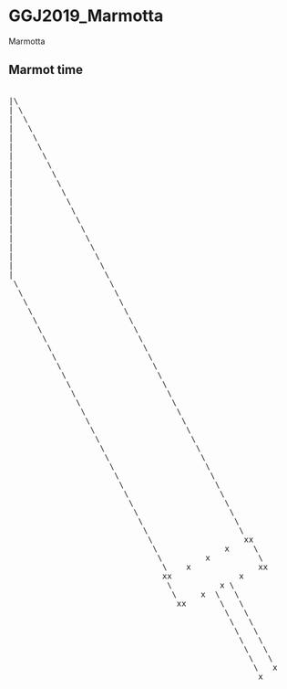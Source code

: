 # GGJ2019_Marmotta
Marmotta

## Marmot time

<pre>

|\
| \
|  \
|   \
|    \
|     \
|      \
|       \
|        \
|         \
|          \
|           \
|            \
|             \
|              \
|               \
|                \
|                 \
|                  \
|                   \
 \                   \
  \                   \
   \                   \
    \                   \
     \                   \
      \                   \
       \                   \
        \                   \
         \                   \
          \                   \
           \                   \
            \                   \
             \                   \
              \                   \
               \                   \
                \                   \
                 \                   \
                  \                   \
                   \                   \
                    \                   \
                     \                   \
                      \                   \
                       \                   \
                        \                   \
                         \                   \
                          \                   \
                           \                   \
                            \                   \
                             \                   xx
                              \              x     \
                               \         x          \
                                \    x              xx
                                xx              x
                                 \          x \
                                  \     x  \   \
                                   xx       \   \
                                             \   \
                                              \   \
                                               \   \
                                                \   \
                                                 \   \
                                                  \   \
                                                   \   x
                                                    x

</pre>
